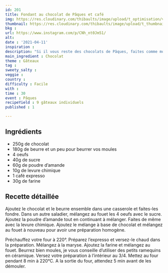 ```yaml
---
id: 201
title: Fondant au chocolat de Pâques et café
img: https://res.cloudinary.com/thibaults/image/upload/t_optimisation/v1618162863/Recipes/20210411_fondant_chocolat_paques.jpg
thumbnail: https://res.cloudinary.com/thibaults/image/upload/t_thumbnail_josie/v1618162863/Recipes/20210411_fondant_chocolat_paques.jpg
bkg : 
url: https://www.instagram.com/p/CNh_nt0Jm51/
alt: 
date : '2021-04-11'
inspiration : 
description: "Si il vous reste des chocolats de Pâques, faites comme moi et réalisez ces fondants chocolat café."
main_ingredient : Chocolat
theme : Gâteaux
tag : 
sweety_salty : 
veggie : 
country : 
difficulty : Facile
with : 
time : 30
event : Pâques
recipeYield : 9 gâteaux individuels
published : 1

---
```


## Ingrédients
 - 250g de chocolat
 - 180g de beurre et un peu pour beurrer vos moules
 - 4 oeufs
 - 40g de sucre
 - 60g de poudre d’amande
 - 10g de levure chimique
 - 1 café expresso
 - 30g de farine

## Recette détaillée
Ajoutez le chocolat et le beurre ensemble dans une casserole et faites-les fondre. Dans un autre saladier, mélangez au fouet les 4 oeufs avec le sucre. Ajoutez la poudre d’amande tout en continuant à mélanger. Faites de même avec la levure chimique. Ajoutez le mélange à base de chocolat et mélangez au fouet à nouveau pour avoir une préparation homogène.

Préchauffez votre four à 220°. Préparez l’expresso et versez-le chaud dans la préparation. Mélangez à la maryse. Ajoutez la farine et mélangez au fouet. Beurrez bien moules, je vous conseille d’utiliser des petits ramequins en céramique. Versez votre préparation à l’intérieur au 3/4.
Mettez au four pendant 8 min à 220°C. A la sortie du four, attendez 5 min avant de les démouler.